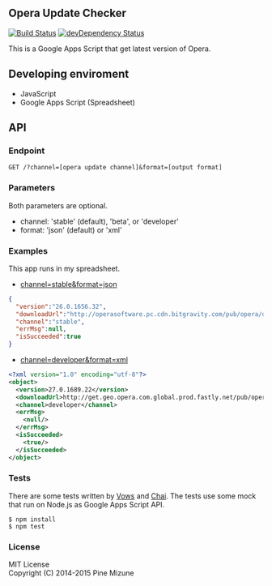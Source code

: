 Opera Update Checker
--------------------
[![Build Status](https://travis-ci.org/pine613/OperaUpdateChecker.svg?branch=master)](https://travis-ci.org/pine613/OperaUpdateChecker)
[![devDependency Status](https://david-dm.org/pine613/OperaUpdateChecker/dev-status.svg)](https://david-dm.org/pine613/OperaUpdateChecker#info=devDependencies)

This is a Google Apps Script that get latest version of Opera.

## Developing enviroment

- JavaScript
- Google Apps Script (Spreadsheet)

## API
### Endpoint

```
GET /?channel=[opera update channel]&format=[output format]
```

### Parameters
Both parameters are optional.

- channel: 'stable' (default), 'beta', or 'developer'
- format: 'json' (default) or 'xml'

### Examples
This app runs in my spreadsheet.

- [channel=stable&format=json](https://script.google.com/macros/s/AKfycbydMspXLOzC1Sm3ugkargF-S9pRzSsnAT_J_ywmNz9eGP-EpiP9/exec?channel=stable&format=json)
```json
{
  "version":"26.0.1656.32",
  "downloadUrl":"http://operasoftware.pc.cdn.bitgravity.com/pub/opera/desktop/26.0.1656.32/win/Opera_26.0.1656.32_Setup.exe",
  "channel":"stable",
  "errMsg":null,
  "isSucceeded":true
}
```
- [channel=developer&format=xml](https://script.google.com/macros/s/AKfycbydMspXLOzC1Sm3ugkargF-S9pRzSsnAT_J_ywmNz9eGP-EpiP9/exec?channel=developer&format=xml)
```xml
<?xml version="1.0" encoding="utf-8"?>
<object>
  <version>27.0.1689.22</version>
  <downloadUrl>http://get.geo.opera.com.global.prod.fastly.net/pub/opera/../opera-developer/27.0.1689.22/win/Opera_Developer_27.0.1689.22_Setup.exe</downloadUrl>
  <channel>developer</channel>
  <errMsg>
    <null/>
  </errMsg>
  <isSucceeded>
    <true/>
  </isSucceeded>
</object>
```

### Tests
There are some tests written by [Vows](http://vowsjs.org/) and [Chai](http://vowsjs.org/). The tests use some mock that run on Node.js as Google Apps Script API.

```
$ npm install
$ npm test
```

### License
MIT License<br />
Copyright (C) 2014-2015 Pine Mizune